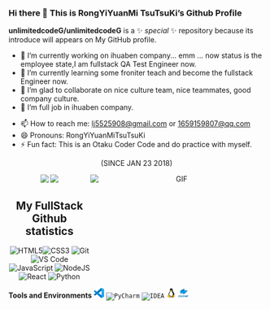 ### Hi there 👋 This is RongYiYuanMi TsuTsuKi’s Github Profile
**unlimitedcodeG/unlimitedcodeG** is a ✨ _special_ ✨ repository because its introduce will appears on My GitHub profile.
- 🔭 I’m currently working on ihuaben company... emm ... now status is the employee state,I am fullstack QA Test Engineer now.
- 🌱 I’m currently learning some froniter teach and become the fullstack Engineer now.
- 👯 I’m glad to collaborate on nice culture team, nice teammates, good company culture.
- 🤔 I’m full job in ihuaben company.
<!--💬 Ask me about ... -->
- 📫 How to reach me: lj5525908@gmail.com  or 1659159807@qq.com
- 😄 Pronouns: RongYiYuanMiTsuTsuKi
- ⚡ Fun fact: This is an Otaku Coder Code and do practice with myself.
<div align=center>
(SINCE JAN 23 2018)

<!--💬 Ask me about ... -->
![](https://github-readme-stats.vercel.app/api?username=unlimitedcodeG&show_icons=true&count_private=true&hide=stars&theme=tokyonight)
<img align="right" alt="GIF" src="https://github.com/abhisheknaiidu/abhisheknaiidu/blob/master/code.gif?raw=true" width="343" height="220" title="Do what you like, and do it best!"> 
![](https://github-readme-stats.vercel.app/api/top-langs/?username=unlimitedcodeG&hide=html,css,tsql,python,perl&layout=compact&langs_count=6&theme=tokyonight&v=2)

## My FullStack Github statistics
</div>
<div align=center>
<img alt="HTML5" src="https://img.shields.io/badge/html5%20-%23E34F26.svg?&style=for-the-badge&logo=html5&logoColor=white"/><img alt="CSS3" src="https://img.shields.io/badge/css3%20-%231572B6.svg?&style=for-the-badge&logo=css3&logoColor=white"/>
<img alt="Git" src="https://img.shields.io/badge/-Git-%23F05032?style=for-the-badge&logo=git&logoColor=%23ffffff"/><img alt="VS Code" src="https://img.shields.io/badge/-VSCode-%23007ACC?style=for-the-badge&logo=visual-studio-code"/>
<img alt="JavaScript" src="https://img.shields.io/badge/-JavaScript-%23F7DF1C?style=for-the-badge&logo=javascript&logoColor=000000&labelColor=%23F7DF1C&color=%23FFCE5A"/>
<img alt="NodeJS" src="https://img.shields.io/badge/node.js%20-%2343853D.svg?&style=for-the-badge&logo=node.js&logoColor=white"/>
<img alt="React" src="https://img.shields.io/badge/react%20-%2320232a.svg?&style=for-the-badge&logo=react&logoColor=%2361DAFB"/>
<img alt="Python" src="https://img.shields.io/badge/python%20-%2314354C.svg?&style=for-the-badge&logo=python&logoColor=white"/>
</div>

**Tools and Environments**
<code><img height="20" src="https://raw.githubusercontent.com/github/explore/80688e429a7d4ef2fca1e82350fe8e3517d3494d/topics/visual-studio-code/visual-studio-code.png" alt="VSCode" title="VSCode"></code>
<code><img height="20" src="https://img.icons8.com/color/48/000000/pycharm.png" alt="PyCharm" title="PyCharm"></code>
<code><img height="20" src="https://img.icons8.com/color/48/000000/intellij-idea.png" alt="IDEA" title="IDEA"></code>
<code><img height="20" src="https://raw.githubusercontent.com/github/explore/80688e429a7d4ef2fca1e82350fe8e3517d3494d/topics/linux/linux.png" alt="Linux" title="Linux"></code>
<code><img height="20" src="https://raw.githubusercontent.com/github/explore/80688e429a7d4ef2fca1e82350fe8e3517d3494d/topics/docker/docker.png" alt="Docker" title="Docker"></code>
<br>
